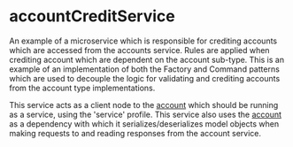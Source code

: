 # accountCreditService
An example of a microservice which is responsible for crediting accounts which are accessed from the accounts service. Rules are applied when crediting account which are dependent on the account sub-type. This is an example of an implementation of both the Factory and Command patterns which are used to decouple the logic for validating and crediting accounts from the account type implementations.

This service acts as a client node to the [account](https://github.com/johnhunsley/account) which should be running as a service, using the 'service' profile. This service also uses the [account](https://github.com/johnhunsley/account) as a dependency with which it serializes/deserializes model objects when making requests to and reading responses from the account service. 
